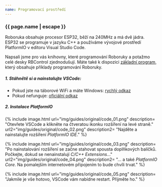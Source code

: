 ```yaml
---
name: Programovací prostředí
---
```


### {{ page.name | escape }}

Roboruka obsahuje procesor ESP32, běží na 240MHz a má dvě jádra.
ESP32 se programuje v jazyku C++ a používáme vývojové prostředí PlatformIO v editoru Visual Studio Code.

Napsali jsme pro vás knihovny, které programování Roboruky a potažmo celé desky RBControl zjednodušují.
Máte také k dispozici [základní program](https://github.com/RoboticsBrno/roboruka-demo01), který obsahuje
příklady programování Roboruky.


##### 1. Stáhnětě si a nainstalujte VSCode:
   * Pokud jste na táborové WiFi a máte Windows: [rychlý odkaz](ftp://192.168.42.125/Public/vscode_win64_1.36.0.exe)
   * Pokud nefunguje: [oficiální odkaz](https://code.visualstudio.com/download)

##### 2. Instalace PlatformIO

{% include image.html
    url="img/guides/original/code_01.png"
    description=
        "Otevřete VSCode a klikněte na čtveratou ikonku rozšíření na levé straně."
    url2="img/guides/original/code_02.png"
    description2=
        "Najděte a nainstalujte rozšíření *PlatformIO IDE*."
 %}

 {% include image.html
    url="img/guides/original/code_03.png"
    description=
        "Po nainstalování rozšíření se začne stahovat spousta doplňkových balíčků. Počkejte, dokud se nenainstalují _C/C++ Extensions_..."
    url2="img/guides/original/code_04.png"
    description2=
        "... a také _PlatformIO Core_. Na pomalejším internetovém připojením to bude chvíli trvat."
 %}

 {% include image.html
    url="img/guides/original/code_05.png"
    description=
        "Jakmile je vše hotovo, VSCode vám nabídne restart. Přijměte ho."
 %}

<!---
##### 3. První program pro ESP32
  {% include image.html
    url="img/guides/original/code_06.png"
    description=
        "Po restartu se za chvíli zobrazí úvodní obrazovka PlatformIO. Klikněte na tlačítko _New Project_."
    url2="img/guides/original/code_07.png"
    description2=
        "Projekt nějak pojmenujte a jako _Board_ vyberte **Espressif ESP32 Dev Module**."
 %}

{% include image.html
    url="img/guides/original/code_08.png"
    description=
        "První vytváření projektu opět chvíli trvá, protože se z internetu stahují balíčky pro náš čip."
    url2="img/guides/original/code_09.png"
    description2=
        "Až bude hotovo, projekt se otevře. V modrém dolním baru se zobrazuje, zda VSCode něco dělá. Počkejte, dokud nepřestane - bar bude prázdný jako na screenshotu."
 %}

{% include image.html
    url="img/guides/original/code_11.png"
    description=
        "Upravte soubor _platformio.ini_. Na konec přidejte dva řádky:<br/><br/>`monitor_speed = 115200`<br/>
        `upload_speed = 921600`<br/><br/>Tímto se nastaví správná rychlost komunikace s čipem."
    url2="img/guides/original/code_12.png"
    description2=
        "Upravte soubor _src/main.cpp_. Přidejte do `void loop()` dva řádky, které budou vypisovat text po sériové lince:<br/><br/>
        `printf(\"Ahoj!\n\");`<br/>
        `sleep(1);`<br/>"
 %}

{% include image.html
    url="img/guides/original/code_13.png"
    description=
        "Stisknutím šipky na spodním baru program zkompilujete a nahrajete do připojeného ESP32. Kompilace chvilků trvá."
    url2="img/guides/original/code_14.png"
    description2=
        "A konečně, kliknutím na zástrčku na spodním baru uvidíte sériový výstup ESP32, na který by vám váš program měl něco posílat."
 %}
--->
